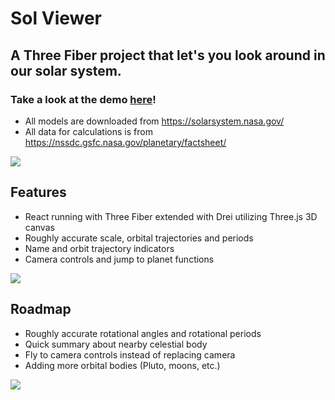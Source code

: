 # Sol Viewer

## A Three Fiber project that let's you look around in our solar system.

### Take a look at the demo [here](https://sol-viewer.vercel.app/)!

- All models are downloaded from https://solarsystem.nasa.gov/
- All data for calculations is from https://nssdc.gsfc.nasa.gov/planetary/factsheet/

![](https://i.imgur.com/5E5ZiZp.png)

## Features

- React running with Three Fiber extended with Drei utilizing Three.js 3D canvas
- Roughly accurate scale, orbital trajectories and periods
- Name and orbit trajectory indicators
- Camera controls and jump to planet functions

![](https://i.imgur.com/yGfCBlZ.png)

## Roadmap

- Roughly accurate rotational angles and rotational periods
- Quick summary about nearby celestial body
- Fly to camera controls instead of replacing camera
- Adding more orbital bodies (Pluto, moons, etc.)

![](https://i.imgur.com/Xp6cKK5.png)
